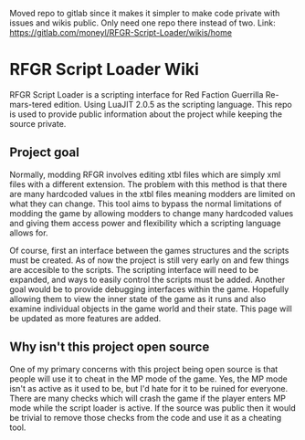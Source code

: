 Moved repo to gitlab since it makes it simpler to make code private with issues and wikis public. Only need one repo there instead of two. Link: https://gitlab.com/moneyl/RFGR-Script-Loader/wikis/home

# RFGR Script Loader Wiki
  RFGR Script Loader is a scripting interface for Red Faction Guerrilla Re-mars-tered edition. Using LuaJIT 2.0.5 as the scripting language. This repo is used to provide public information about the project while keeping the source private. 

## Project goal
  Normally, modding RFGR involves editing xtbl files which are simply xml files with a different extension. The problem with this method is that there are many hardcoded values in the xtbl files meaning modders are limited on what they can change. This tool aims to bypass the normal limitations of modding the game by allowing modders to change many hardcoded values and giving them access power and flexibility which a scripting language allows for.

Of course, first an interface between the games structures and the scripts must be created. As of now the project is still very early on and few things are accesible to the scripts. The scripting interface will need to be expanded, and ways to easily control the scripts must be added. Another goal would be to provide debugging interfaces within the game. Hopefully allowing them to view the inner state of the game as it runs and also examine individual objects in the game world and their state. This page will be updated as more features are added.

## Why isn't this project open source
  One of my primary concerns with this project being open source is that people will use it to cheat in the MP mode of the game. Yes, the MP mode isn't as active as it used to be, but I'd hate for it to be ruined for everyone. There are many checks which will crash the game if the player enters MP mode while the script loader is active. If the source was public then it would be trivial to remove those checks from the code and use it as a cheating tool.
